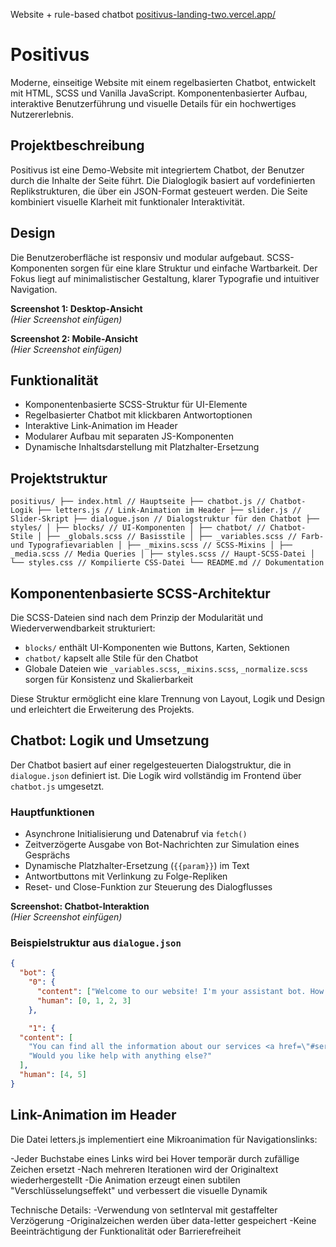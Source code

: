 Website + rule-based chatbot 
[positivus-landing-two.vercel.app/](https://positivus-landing-two.vercel.app/)

# Positivus

Moderne, einseitige Website mit einem regelbasierten Chatbot, entwickelt mit HTML, SCSS und Vanilla JavaScript.
Komponentenbasierter Aufbau, interaktive Benutzerführung und visuelle Details für ein hochwertiges Nutzererlebnis.

## Projektbeschreibung

Positivus ist eine Demo-Website mit integriertem Chatbot, der Benutzer durch die Inhalte der Seite führt.
Die Dialoglogik basiert auf vordefinierten Replikstrukturen, die über ein JSON-Format gesteuert werden. Die Seite kombiniert visuelle Klarheit mit funktionaler Interaktivität.

## Design

Die Benutzeroberfläche ist responsiv und modular aufgebaut.
SCSS-Komponenten sorgen für eine klare Struktur und einfache Wartbarkeit.
Der Fokus liegt auf minimalistischer Gestaltung, klarer Typografie und intuitiver Navigation.

**Screenshot 1: Desktop-Ansicht**  
*(Hier Screenshot einfügen)*

**Screenshot 2: Mobile-Ansicht**  
*(Hier Screenshot einfügen)*

## Funktionalität
- Komponentenbasierte SCSS-Struktur für UI-Elemente
- Regelbasierter Chatbot mit klickbaren Antwortoptionen
- Interaktive Link-Animation im Header
- Modularer Aufbau mit separaten JS-Komponenten
- Dynamische Inhaltsdarstellung mit Platzhalter-Ersetzung

## Projektstruktur

```positivus/ ├── index.html // Hauptseite ├── chatbot.js // Chatbot-Logik ├── letters.js // Link-Animation im Header ├── slider.js // Slider-Skript ├── dialogue.json // Dialogstruktur für den Chatbot ├── styles/ │ ├── blocks/ // UI-Komponenten │ ├── chatbot/ // Chatbot-Stile │ ├── _globals.scss // Basisstile │ ├── _variables.scss // Farb- und Typografievariablen │ ├── _mixins.scss // SCSS-Mixins │ ├── _media.scss // Media Queries │ ├── styles.scss // Haupt-SCSS-Datei │ └── styles.css // Kompilierte CSS-Datei └── README.md // Dokumentation```



## Komponentenbasierte SCSS-Architektur

Die SCSS-Dateien sind nach dem Prinzip der Modularität und Wiederverwendbarkeit strukturiert:

- `blocks/` enthält UI-Komponenten wie Buttons, Karten, Sektionen
- `chatbot/` kapselt alle Stile für den Chatbot
- Globale Dateien wie `_variables.scss`, `_mixins.scss`, `_normalize.scss` sorgen für Konsistenz und Skalierbarkeit

Diese Struktur ermöglicht eine klare Trennung von Layout, Logik und Design und erleichtert die Erweiterung des Projekts.

## Chatbot: Logik und Umsetzung

Der Chatbot basiert auf einer regelgesteuerten Dialogstruktur, die in `dialogue.json` definiert ist. Die Logik wird vollständig im Frontend über `chatbot.js` umgesetzt.

### Hauptfunktionen

- Asynchrone Initialisierung und Datenabruf via `fetch()`
- Zeitverzögerte Ausgabe von Bot-Nachrichten zur Simulation eines Gesprächs
- Dynamische Platzhalter-Ersetzung (`{{param}}`) im Text
- Antwortbuttons mit Verlinkung zu Folge-Repliken
- Reset- und Close-Funktion zur Steuerung des Dialogflusses

**Screenshot: Chatbot-Interaktion**  
*(Hier Screenshot einfügen)*

### Beispielstruktur aus `dialogue.json`

```json
{
  "bot": {
    "0": {
      "content": ["Welcome to our website! I'm your assistant bot. How can I help you today?", "Please choose a topic below to get started:"],
      "human": [0, 1, 2, 3]
    },

    "1": {
  "content": [
    "You can find all the information about our services <a href=\"#services\">here</a>.",
    "Would you like help with anything else?"
  ],
  "human": [4, 5]
}
```

## Link-Animation im Header
Die Datei letters.js implementiert eine Mikroanimation für Navigationslinks:

-Jeder Buchstabe eines Links wird bei Hover temporär durch zufällige Zeichen ersetzt
-Nach mehreren Iterationen wird der Originaltext wiederhergestellt
-Die Animation erzeugt einen subtilen "Verschlüsselungseffekt" und verbessert die visuelle Dynamik

Technische Details:
-Verwendung von setInterval mit gestaffelter Verzögerung
-Originalzeichen werden über data-letter gespeichert
-Keine Beeinträchtigung der Funktionalität oder Barrierefreiheit




